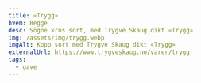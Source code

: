 ```yaml
---
title: «Trygg»
hvem: Begge
desc: Sögne krus sort, med Trygve Skaug dikt «Trygg»
img: /assets/img/trygg.webp
imgAlt: Kopp sort med Trygve Skaug dikt «Trygg»
externalUrl: https://www.trygveskaug.no/varer/trygg
tags:
  - gave
---
```

